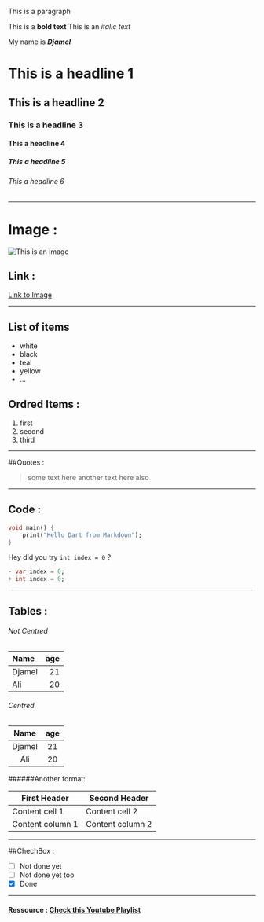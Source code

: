 This is a paragraph

This is a **bold text**
This is an _italic text_

My name is **_Djamel_**

# This is a headline 1 
## This is a headline 2
### This is a headline 3
#### This a headline 4
##### This a headline 5
###### This a headline 6


___

Image :
=======
![This is an image](http://unsplash.it/500 "This is the tooltip")

Link :
------

[Link to Image](http://unsplash.it/500/500)

---

## List of items
- white 
- black
- teal
- yellow
- ...

## Ordred Items :
1. first
2. second
3. third

---

##Quotes :
> some text here
> another text here also

--- 

## Code :

```dart
void main() {
    print("Hello Dart from Markdown");
}
```

Hey did you try `int index = 0` ?

```dart
- var index = 0;
+ int index = 0;
```

--- 

## Tables :
###### Not Centred 
|Name | age |
|:--------|-------:|
|Djamel | 21 |
|Ali | 20|

###### Centred 
|Name | age|
|:--------:|:-------:|
|Djamel | 21 |
|Ali | 20|

######Another format:

First Header | Second Header
------------ | -------------
Content cell 1 | Content cell 2
Content column 1 | Content column 2

---

##ChechBox :
- [ ] Not done yet
- [ ] Not done yet too
- [X] Done

___

#### Ressource : [Check this Youtube Playlist](https://www.youtube.com/playlist?list=PLu8EoSxDXHP7v7K5nZSMo9XWidbJ_Bns3)